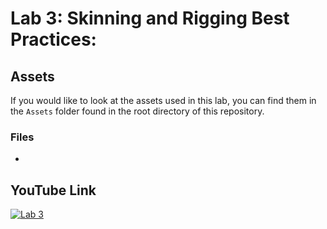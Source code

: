 ﻿# Lab 3: Skinning and Rigging Best Practices:

## Assets
If you would like to look at the assets used in this lab, you can find them in the `Assets` folder found in the root directory of this repository.
### Files
- [](../Assets)

## YouTube Link
[![Lab 3]()]()